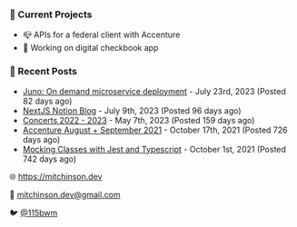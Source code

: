 ### 📌 Current Projects
- 📪 APIs for a federal client with Accenture
- 🤑 Working on digital checkbook app

### 📝 Recent Posts

- [Juno: On demand microservice deployment](https://blog.mitchinson.dev/juno) - July 23rd, 2023 (Posted 82 days ago)
- [NextJS Notion Blog](https://blog.mitchinson.dev/blog-2023) - July 9th, 2023 (Posted 96 days ago)
- [Concerts 2022 - 2023](https://blog.mitchinson.dev/concerts-2023) - May 7th, 2023 (Posted 159 days ago)
- [Accenture August + September 2021](https://blog.mitchinson.dev/pillar/aug-sep-21) - October 17th, 2021 (Posted 726 days ago)
- [Mocking Classes with Jest and Typescript](https://blog.mitchinson.dev/jest-typescript-mocks) - October 1st, 2021 (Posted 742 days ago)

🌐 https://mitchinson.dev

💌 mitchinson.dev@gmail.com

🐦 [@115bwm](https://twitter.com/115bwm)
